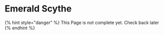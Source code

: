 # Emerald Scythe

{% hint style="danger" %}
This Page is not complete yet. Check back later
{% endhint %}

